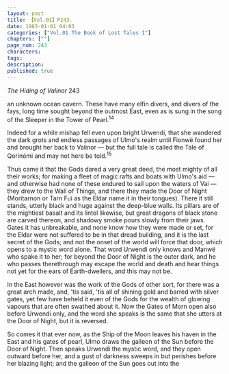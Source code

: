 ```yaml
---
layout: post
title: 【Vol.01】P243.
date: 1983-01-01 04:03
categories: ["Vol.01 The Book of Lost Tales I"]
chapters: [""]
page_num: 243
characters: 
tags: 
description: 
published: true
---
```


<p style="text-indent: 0;">
<I>The Hiding of Valinor </I>243
</p>

an unknown ocean cavern. These have many elfin divers, and divers of the fays, long time sought beyond the outmost East, even as is sung in the song of the Sleeper in the Tower of Pearl.<SUP>14</SUP>

Indeed for a while mishap fell even upon bright Urwendi, that she wandered the dark grots and endless passages of Ulmo's realm until Fionwë found her and brought her back to Valinor — but the full tale is called the Tale of Qorinómi and may not here be told.<SUP>15</SUP>

Thus came it that the Gods dared a very great deed, the most mighty of all their works; for making a fleet of magic rafts and boats with Ulmo's aid — and otherwise had none of these endured to sail upon the waters of Vai — they drew to the Wall of Things, and there they made the Door of Night (Moritarnon or Tarn Fui as the Eldar name it in their tongues). There it still stands, utterly black and huge against the deep-blue walls. Its pillars are of the mightiest basalt and its lintel likewise, but great dragons of black stone are carved thereon, and shadowy smoke pours slowly from their jaws. Gates it has unbreakable, and none know how they were made or set, for the Eldar were not suffered to be in that dread building, and it is the last secret of the Gods; and not the onset of the world will force that door, which opens to a mystic word alone. That word Urwendi only knows and Manwë who spake it to her; for beyond the Door of Night is the outer dark, and he who passes therethrough may escape the world and death and hear things not yet for the ears of Earth-dwellers, and this may not be.

In the East however was the work of the Gods of other sort, for there was a great arch made, and, 'tis said, 'tis all of shining gold and barred with silver gates, yet few have beheld it even of the Gods for the wealth of glowing vapours that are often swathed about it. Now the Gates of Morn open also before Urwendi only, and the word she speaks is the same that she utters at the Door of Night, but it is reversed.

So comes it that ever now, as the Ship of the Moon leaves his haven in the East and his gates of pearl, Ulmo draws the galleon of the Sun before the Door of Night. Then speaks Urwendi the mystic word, and they open outward before her, and a gust of darkness sweeps in but perishes before her blazing light; and the galleon of the Sun goes out into the

